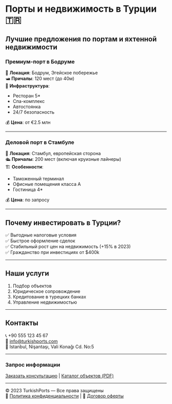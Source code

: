 # Порты и недвижимость в Турции 🇹🇷

## Лучшие предложения по портам и яхтенной недвижимости

### Премиум-порт в Бодруме
📍 **Локация**: Бодрум, Эгейское побережье  
🛥️ **Причалы**: 120 мест (до 40м)  
🏢 **Инфраструктура**: 
- Ресторан 5* 
- Спа-комплекс
- Автостоянка
- 24/7 безопасность

💰 **Цена**: от €2.5 млн

---

### Деловой порт в Стамбуле
📍 **Локация**: Стамбул, европейская сторона  
🛳️ **Причалы**: 200 мест (включая круизные лайнеры)  
🏗️ **Особенности**:
- Таможенный терминал
- Офисные помещения класса A
- Гостиница 4*

💰 **Цена**: по запросу

---

## Почему инвестировать в Турции?

✅ Выгодные налоговые условия  
✅ Быстрое оформление сделок  
✅ Стабильный рост цен на недвижимость (+15% в 2023)  
✅ Гражданство при инвестициях от $400k  

---

## Наши услуги

1. Подбор объектов  
2. Юридическое сопровождение  
3. Кредитование в турецких банках  
4. Управление недвижимостью  

---

## Контакты

📞 +90 555 123 45 67  
📧 info@turkishports.com  
📍 Istanbul, Nişantaşı, Vali Konağı Cd. No:5  

---

### Запрос информации

[Заказать консультацию](#) | [Каталог объектов (PDF)](#)

---

© 2023 TurkishPorts — Все права защищены  
🔐 [Политика конфиденциальности](#) | 📝 [Договор оферты](#)
